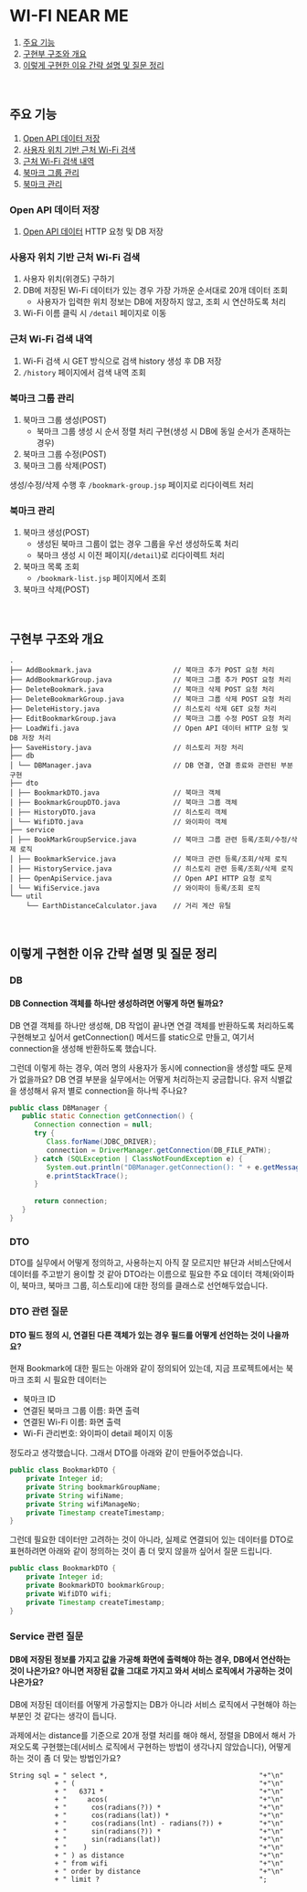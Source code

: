 # WI-FI NEAR ME

1. [주요 기능](#주요-기능)
2. [구현부 구조와 개요](#구현부-구조와-개요)
3. [이렇게 구현한 이유 간략 설명 및 질문 정리](#이렇게-구현한-이유-간략-설명-및-질문-정리)

<br />

## 주요 기능

1. [Open API 데이터 저장](#open-api-데이터-저장)
2. [사용자 위치 기반 근처 Wi-Fi 검색](#사용자-위치-기반-근처-wi-fi-검색)
3. [근처 Wi-Fi 검색 내역](#근처-wi-fi-검색-내역)
4. [북마크 그룹 관리](#북마크-그룹-관리)
5. [북마크 관리](#북마크-관리)

### Open API 데이터 저장
1. [Open API 데이터](https://data.seoul.go.kr/dataList/OA-20883/S/1/datasetView.do) HTTP 요청 및 DB 저장

### 사용자 위치 기반 근처 Wi-Fi 검색
1. 사용자 위치(위경도) 구하기
2. DB에 저장된 Wi-Fi 데이터가 있는 경우 가장 가까운 순서대로 20개 데이터 조회
   - 사용자가 입력한 위치 정보는 DB에 저장하지 않고, 조회 시 연산하도록 처리
3. Wi-Fi 이름 클릭 시 `/detail` 페이지로 이동

### 근처 Wi-Fi 검색 내역
1. Wi-Fi 검색 시 GET 방식으로 검색 history 생성 후 DB 저장
2. `/history` 페이지에서 검색 내역 조회

### 북마크 그룹 관리
1. 북마크 그룹 생성(POST)
   - 북마크 그룹 생성 시 순서 정렬 처리 구현(생성 시 DB에 동일 순서가 존재하는 경우)
2. 북마크 그룹 수정(POST)
3. 북마크 그룹 삭제(POST)

생성/수정/삭제 수행 후 `/bookmark-group.jsp` 페이지로 리다이렉트 처리

### 북마크 관리
1. 북마크 생성(POST)
   - 생성된 북마크 그룹이 없는 경우 그룹을 우선 생성하도록 처리
   - 북마크 생성 시 이전 페이지(`/detail`)로 리다이렉트 처리
2. 북마크 목록 조회
   - `/bookmark-list.jsp` 페이지에서 조회
3. 북마크 삭제(POST)

<br />

## 구현부 구조와 개요

```text
.
├── AddBookmark.java                    // 북마크 추가 POST 요청 처리
├── AddBookmarkGroup.java               // 북마크 그룹 추가 POST 요청 처리
├── DeleteBookmark.java                 // 북마크 삭제 POST 요청 처리
├── DeleteBookmarkGroup.java            // 북마크 그룹 삭제 POST 요청 처리
├── DeleteHistory.java                  // 히스토리 삭제 GET 요청 처리
├── EditBookmarkGroup.java              // 북마크 그룹 수정 POST 요청 처리
├── LoadWifi.java                       // Open API 데이터 HTTP 요청 및 DB 저장 처리
├── SaveHistory.java                    // 히스토리 저장 처리
├── db
│ └── DBManager.java                    // DB 연결, 연결 종료와 관련된 부분 구현
├── dto
│ ├── BookmarkDTO.java                  // 북마크 객체
│ ├── BookmarkGroupDTO.java             // 북마크 그룹 객체
│ ├── HistoryDTO.java                   // 히스토리 객체
│ └── WifiDTO.java                      // 와이파이 객체
├── service
│ ├── BookMarkGroupService.java         // 북마크 그룹 관련 등록/조회/수정/삭제 로직
│ ├── BookmarkService.java              // 북마크 관련 등록/조회/삭제 로직
│ ├── HistoryService.java               // 히스토리 관련 등록/조회/삭제 로직
│ ├── OpenApiService.java               // Open API HTTP 요청 로직
│ └── WifiService.java                  // 와이파이 등록/조회 로직
└── util
    └── EarthDistanceCalculator.java    // 거리 계산 유틸
```

<br />

## 이렇게 구현한 이유 간략 설명 및 질문 정리

### DB
#### DB Connection 객체를 하나만 생성하려면 어떻게 하면 될까요?

DB 연결 객체를 하나만 생성해, DB 작업이 끝나면 연결 객체를 반환하도록 처리하도록 구현해보고 싶어서 getConnection() 메서드를 static으로 만들고, 여기서 connection을 생성해 반환하도록 했습니다.

그런데 이렇게 하는 경우, 여러 명의 사용자가 동시에 connection을 생성할 때도 문제가 없을까요? DB 연결 부분을 실무에서는 어떻게 처리하는지 궁금합니다. 유저 식별값을 생성해서 유저 별로 connection을 하나씩 주나요?

```java
public class DBManager {
   public static Connection getConnection() {
      Connection connection = null;
      try {
         Class.forName(JDBC_DRIVER);
         connection = DriverManager.getConnection(DB_FILE_PATH);
      } catch (SQLException | ClassNotFoundException e) {
         System.out.println("DBManager.getConnection(): " + e.getMessage());
         e.printStackTrace();
      }
      
      return connection;
   }
}
```

### DTO
DTO를 실무에서 어떻게 정의하고, 사용하는지 아직 잘 모르지만 뷰단과 서비스단에서 데이터를 주고받기 용이할 것 같아 DTO라는 이름으로 필요한 주요 데이터 객체(와이파이, 북마크, 북마크 그룹, 히스토리)에 대한 정의를 클래스로 선언해두었습니다.

### DTO 관련 질문

#### DTO 필드 정의 시, 연결된 다른 객체가 있는 경우 필드를 어떻게 선언하는 것이 나을까요?

현재 Bookmark에 대한 필드는 아래와 같이 정의되어 있는데, 지금 프로젝트에서는 북마크 조회 시 필요한 데이터는

- 북마크 ID
- 연결된 북마크 그룹 이름: 화면 출력
- 연결된 Wi-Fi 이름: 화면 출력
- Wi-Fi 관리번호: 와이파이 detail 페이지 이동

정도라고 생각했습니다. 그래서 DTO를 아래와 같이 만들어주었습니다.

```java
public class BookmarkDTO { 
    private Integer id;
    private String bookmarkGroupName;
    private String wifiName;
    private String wifiManageNo;
    private Timestamp createTimestamp;
}
```

그런데 필요한 데이터만 고려하는 것이 아니라, 실제로 연결되어 있는 데이터를 DTO로 표현하려면 아래와 같이 정의하는 것이 좀 더 맞지 않을까 싶어서 질문 드립니다. 

```java
public class BookmarkDTO { 
    private Integer id;
    private BookmarkDTO bookmarkGroup;
    private WifiDTO wifi;
    private Timestamp createTimestamp;
}
```

### Service 관련 질문

#### DB에 저장된 정보를 가지고 값을 가공해 화면에 출력해야 하는 경우, DB에서 연산하는 것이 나은가요? 아니면 저장된 값을 그대로 가지고 와서 서비스 로직에서 가공하는 것이 나은가요?

DB에 저장된 데이터를 어떻게 가공할지는 DB가 아니라 서비스 로직에서 구현해야 하는 부분인 것 같다는 생각이 듭니다.

과제에서는 distance를 기준으로 20개 정렬 처리를 해야 해서, 정렬을 DB에서 해서 가져오도록 구현했는데(서비스 로직에서 구현하는 방법이 생각나지 않았습니다), 어떻게 하는 것이 좀 더 맞는 방법인가요?

```text
String sql = " select *,                                     "+"\n"
           + " (                                             "+"\n"
           + "   6371 *                                      "+"\n"
           + "     acos(                                     "+"\n"
           + "      cos(radians(?)) *                        "+"\n"
           + "      cos(radians(lat)) *                      "+"\n"
           + "      cos(radians(lnt) - radians(?)) +         "+"\n"
           + "      sin(radians(?)) *                        "+"\n"
           + "      sin(radians(lat))                        "+"\n"
           + "    )                                          "+"\n"
           + " ) as distance                                 "+"\n"
           + " from wifi                                     "+"\n"
           + " order by distance                             "+"\n"
           + " limit ?                                       ";
```